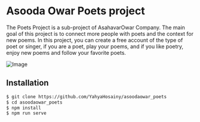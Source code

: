 # Asooda Owar Poets project
The Poets Project is a sub-project of AsahavarOwar Company.
The main goal of this project is to connect more people with poets and the context for new poems.
In this project, you can create a free account of the type of poet or singer, if you are a poet, play your poems, and if you like poetry, enjoy new poems and follow your favorite poets.

![Image](https://asoodaowar.com/img/AsoodaOwar.48522ffc.png)

## Installation
```bash
$ git clone https://github.com/YahyaHosainy/asoodaowar_poets
$ cd asoodaowar_poets
$ npm install
$ npm run serve
```
